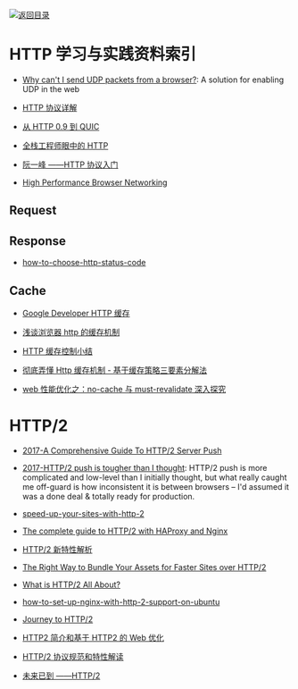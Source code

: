 [![返回目录](https://parg.co/UGo)](https://parg.co/b4z)

# HTTP 学习与实践资料索引

* [Why can't I send UDP packets from a browser?](http://new.gafferongames.com/post/why_cant_i_send_udp_packets_from_a_browser/): A solution for enabling UDP in the web

- [HTTP 协议详解](http://mp.weixin.qq.com/s/27zpNIGhVbx-on9FDs_6dw)

* [从 HTTP 0.9 到 QUIC](https://zhuanlan.zhihu.com/p/23366045)

* [全栈工程师眼中的 HTTP](HTTP://www.epubit.com.cn/article/378)

* [阮一峰 ——HTTP 协议入门](HTTP://www.ruanyifeng.com/blog/2016/08/HTTP.html)

* [High Performance Browser Networking](HTTP://chimera.labs.oreilly.com/books/1230000000545/index.html)

## Request

## Response

* [how-to-choose-http-status-code](http://www.infoq.com/cn/news/2015/12/how-to-choose-http-status-code/)

## Cache

* [Google Developer HTTP 缓存](https://developers.google.com/web/fundamentals/performance/optimizing-content-efficiency/http-caching?hl=zh-cn#cache-control-)

* [浅谈浏览器 http 的缓存机制](http://www.cnblogs.com/vajoy/p/5341664.html)

* [HTTP 缓存控制小结](http://www.tuicool.com/articles/URJjAb)

* [彻底弄懂 Http 缓存机制 - 基于缓存策略三要素分解法](http://mp.weixin.qq.com/s/qOMO0LIdA47j3RjhbCWUEQ)

* [web 性能优化之：no-cache 与 must-revalidate 深入探究](https://zhuanlan.zhihu.com/p/23281814)

# HTTP/2

* [2017-A Comprehensive Guide To HTTP/2 Server Push](https://www.smashingmagazine.com/2017/04/guide-http2-server-push/)

* [2017-HTTP/2 push is tougher than I thought](https://parg.co/bi4): HTTP/2 push is more complicated and low-level than I initially thought, but what really caught me off-guard is how inconsistent it is between browsers – I'd assumed it was a done deal & totally ready for production.

- [speed-up-your-sites-with-http-2](https://medium.com/@WebdesignerDepot/speed-up-your-sites-with-http-2-f6ee33cef6bd#.yzdpzial0)

- [The complete guide to HTTP/2 with HAProxy and Nginx](http://m12.io/blog/http-2-with-haproxy-and-nginx-guide)

- [HTTP/2 新特性解析](http://io.upyun.com/2015/05/13/http2/)

- [The Right Way to Bundle Your Assets for Faster Sites over HTTP/2](https://medium.com/@asyncmax/the-right-way-to-bundle-your-assets-for-faster-sites-over-http-2-437c37efe3ff#.512pz6h3y)

- [What is HTTP/2 All About?](https://auth0.com/blog/what-is-http2-all-about/)

- [how-to-set-up-nginx-with-http-2-support-on-ubuntu](https://www.digitalocean.com/community/tutorials/how-to-set-up-nginx-with-http-2-support-on-ubuntu-16-04)

- [Journey to HTTP/2](http://kamranahmed.info/blog/2016/08/13/http-in-depth/?utm_source=mybridge&utm_medium=email&utm_campaign=read_more)

- [HTTP2 简介和基于 HTTP2 的 Web 优化](https://github.com/creeperyang/blog/issues/23)

- [HTTP/2 协议规范和特性解读 ](https://taozj.org/201612/http2-spec.html)

- [未来已到 ——HTTP/2](https://segmentfault.com/a/1190000007637735)
